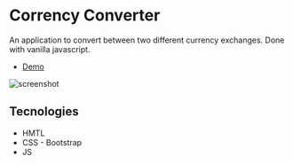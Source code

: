 # Corrency Converter

An application to convert between two different currency exchanges. Done with vanilla javascript. 

- [Demo](https://currency-converterjs.netlify.app/)

<img scr="demo.png" alt="screenshot" />

## Tecnologies

- HMTL
- CSS - Bootstrap
- JS